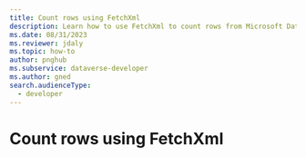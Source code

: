 ```yaml
---
title: Count rows using FetchXml
description: Learn how to use FetchXml to count rows from Microsoft Dataverse tables.
ms.date: 08/31/2023
ms.reviewer: jdaly
ms.topic: how-to
author: pnghub
ms.subservice: dataverse-developer
ms.author: gned
search.audienceType: 
  - developer
---
```

# Count rows using FetchXml
